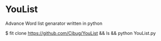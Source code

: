 # YouList
Advance Word list genarator written in python

$ fit clone https://github.com/Cjbug/YouList && ls && python YouList.py
